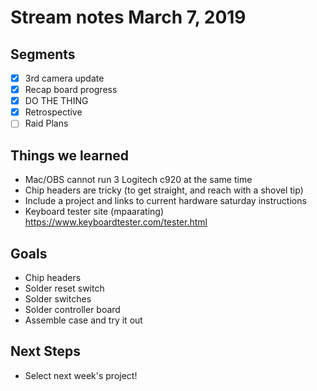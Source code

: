 # Stream notes March 7, 2019

## Segments

- [x] 3rd camera update
- [x] Recap board progress
- [x] DO THE THING
- [x] Retrospective
- [ ] Raid Plans

## Things we learned

- Mac/OBS cannot run 3 Logitech c920 at the same time
- Chip headers are tricky (to get straight, and reach with a shovel tip)
- Include a project and links to current hardware saturday instructions
- Keyboard tester site (mpaarating) https://www.keyboardtester.com/tester.html

## Goals

- Chip headers
- Solder reset switch
- Solder switches
- Solder controller board
- Assemble case and try it out

## Next Steps

- Select next week's project!
